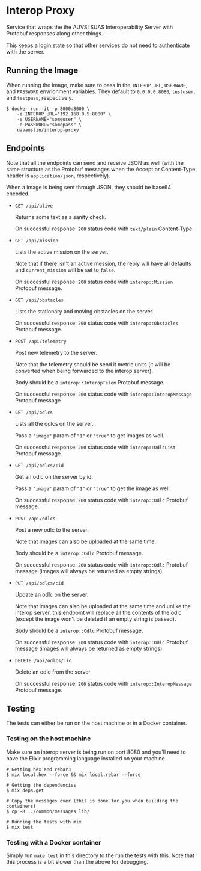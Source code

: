 # Interop Proxy

Service that wraps the the AUVSI SUAS Interoperability Server with Protobuf
responses along other things.

This keeps a login state so that other services do not need to authenticate
with the server.

## Running the Image

When running the image, make sure to pass in the `INTEROP_URL`, `USERNAME`, and
`PASSWORD` envrionment variables. They default to `0.0.0.0:8080`, `testuser`,
and `testpass`, respectively.

```
$ docker run -it -p 8000:8000 \
    -e INTEROP_URL="192.168.0.5:8080" \
    -e USERNAME="someuser" \
    -e PASSWORD="somepass" \
    uavaustin/interop-proxy
```

## Endpoints

Note that all the endpoints can send and receive JSON as well (with the same
structure as the Protobuf messages when the Accept or Content-Type header is
`application/json`, respectively).

When a image is being sent through JSON, they should be base64 encoded.

- `GET /api/alive`

  Returns some text as a sanity check.

  On successful response: `200` status code with `text/plain` Content-Type.

- `GET /api/mission`

  Lists the active mission on the server.

  Note that if there isn't an active mession, the reply will have all defaults
  and `current_mission` will be set to `false`.

  On successful response: `200` status code with `interop::Mission` Protobuf
  message.

- `GET /api/obstacles`

  Lists the stationary and moving obstacles on the server.

  On successful response: `200` status code with `interop::Obstacles` Protobuf
  message.

- `POST /api/telemetry`

  Post new telemetry to the server.

  Note that the telemetry should be send it metric units (it will be converted
  when being forwarded to the interop server).

  Body should be a `interop::InteropTelem` Protobuf message.

  On successful response: `200` status code with `interop::InteropMessage`
  Protobuf message.

- `GET /api/odlcs`

  Lists all the odlcs on the server.

  Pass a `"image"` param of `"1"` or `"true"` to get images as well.

  On successful response: `200` status code with `interop::OdlcList` Protobuf
  message.

- `GET /api/odlcs/:id`

  Get an odlc on the server by id.

  Pass a `"image"` param of `"1"` or `"true"` to get the image as well.

  On successful response: `200` status code with `interop::Odlc` Protobuf
  message.

- `POST /api/odlcs`

  Post a new odlc to the server.

  Note that images can also be uploaded at the same time.

  Body should be a `interop::Odlc` Protobuf message.

  On successful response: `200` status code with `interop::Odlc` Protobuf
  message (images will always be returned as empty strings).

- `PUT /api/odlcs/:id`

  Update an odlc on the server.

  Note that images can also be uploaded at the same time and unlike the
  interop server, this endpoint will replace all the contents of the odlc
  (except the image won't be deleted if an empty string is passed).

  Body should be a `interop::Odlc` Protobuf message.

  On successful response: `200` status code with `interop::Odlc` Protobuf
  message (images will always be returned as empty strings).

- `DELETE /api/odlcs/:id`

  Delete an odlc from the server.

  On successful response: `200` status code with `interop::InteropMessage`
  Protobuf message.

## Testing

The tests can either be run on the host machine or in a Docker container.

### Testing on the host machine

Make sure an interop server is being run on port 8080 and you'll need to have
the Elixir programming language installed on your machine.

```
# Getting hex and rebar3
$ mix local.hex --force && mix local.rebar --force

# Getting the dependencies
$ mix deps.get

# Copy the messages over (this is done for you when building the containers)
$ cp -R ../common/messages lib/

# Running the tests with mix
$ mix test
```

### Testing with a Docker container

Simply run `make test` in this directory to the run the tests with this. Note
that this process is a bit slower than the above for debugging.
